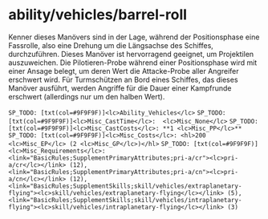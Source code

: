 # ability/vehicles/barrel-roll

Kenner dieses Manövers sind in der Lage, während der Positionsphase eine Fassrolle, also eine Drehung um die Längsachse des Schiffes, durchzuführen. Dieses Manöver ist hervorragend geeignet, um Projektilen auszuweichen. Die Pilotieren-Probe während einer Positionsphase wird mit einer Ansage belegt, um deren Wert die Attacke-Probe aller Angreifer erschwert wird.  Für Turmschützen an Bord eines Schiffes, das dieses Manöver ausführt, werden Angriffe für die Dauer einer Kampfrunde erschwert (allerdings nur um den halben Wert).

`SP_TODO: [txt(col=#9F9F9F)]<lc>Ability_Vehicles</lc>`
`SP_TODO: [txt(col=#9F9F9F)]<lc>Misc_CastTime</lc>:  <lc>Misc_None</lc>`
`SP_TODO: [txt(col=#9F9F9F)]<lc>Misc_CastCosts</lc>: **1 <lc>Misc_PP</lc>**`
`SP_TODO: [txt(col=#9F9F9F)]<lc>Misc_Costs</lc>: <hl>200 <lc>Misc_EP</lc> (2 <lc>Misc_GP</lc>)</hl>`
`SP_TODO: [txt(col=#9F9F9F)]<lc>Misc_Requirements</lc>: <link="BasicRules;SupplementPrimaryAttributes;pri-a/cr"><lc>pri-a/cr</lc></link> (12), <link="BasicRules;SupplementPrimaryAttributes;pri-a/cn"><lc>pri-a/cn</lc></link> (12), <link="BasicRules;SupplementSkills;skill/vehicles/extraplanetary-flying"><lc>skill/vehicles/extraplanetary-flying</lc></link> (5), <link="BasicRules;SupplementSkills;skill/vehicles/intraplanetary-flying"><lc>skill/vehicles/intraplanetary-flying</lc></link> (3)`